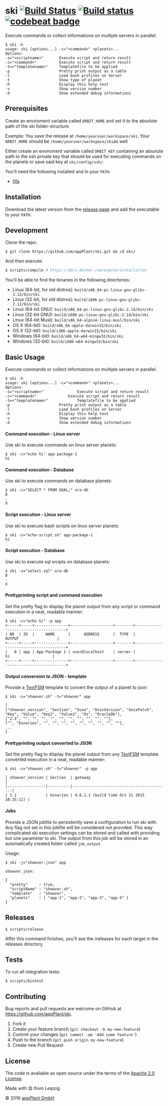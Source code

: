 # ski [![Build Status](https://travis-ci.org/appPlant/ski.svg?branch=master)](https://travis-ci.org/appPlant/ski) [![Build status](https://ci.appveyor.com/api/projects/status/f5imsl77fmg2omba/branch/master?svg=true)](https://ci.appveyor.com/project/katzer/goo/branch/master) [![codebeat badge](https://codebeat.co/badges/b0a926f1-d7bf-4ee1-9bc8-4cb1e087d347)](https://codebeat.co/projects/github-com-appplant-ski)

Execute commands or collect informations on multiple servers in parallel.

    $ ski -h
    usage: ski [options...] -c="<command>" <planets>... 
    Options:
    -s="<scriptname>"   	Execute script and return result
    -c="<command>"  	    Execute script and return result
    -t=<"templatename>" 	Templatefile to be applied 
    -p    			        Pretty print output as a table
    -l    			        Load bash profiles on Server
    -t    			        Show type of planet
    -h    			        Display this help text
    -v    			        Show version number
    -d			            Show extended debug informations


## Prerequisites
Create an enviroment variable called `ORBIT_HOME` and set it to the absolute path of the ski folder-structure. 

Example: You save the release at `/home/youruser/workspace/ski`. Your `ORBIT_HOME` should be `/home/youruser/workspace/ski`as well

Either create an enviroment variable called `ORBIT_KEY` containing an absolute path to the ssh private key that should be used for executing commands on the planets or save said key at `ski/config/ssh/`.

You'll need the following installed and in your `PATH`:
- [fifa][ff]

## Installation

Download the latest version from the [release page][releases] and add the executable to your `PATH`.

## Development

Clone the repo:
    
    $ git clone https://github.com/appPlant/ski.git && cd ski/

And then execute:

```bash
$ scripts/compile # https://docs.docker.com/engine/installation
```

You'll be able to find the binaries in the following directories:

- Linux (64-bit, for old distros): `build/x86_64-pc-linux-gnu-glibc-2.12/bin/ski`
- Linux (32-bit, for old distros): `build/i686-pc-linux-gnu-glibc-2.12/bin/ski`
- Linux (64-bit GNU): `build/x86_64-pc-linux-gnu-glibc-2.14/bin/ski`
- Linux (32-bit GNU): `build/i686-pc-linux-gnu-glibc-2.14/bin/ski`
- Linux (64-bit Musl): `build/x86_64-alpine-linux-musl/bin/ski`
- OS X (64-bit): `build/x86_64-apple-darwin15/bin/ski`
- OS X (32-bit): `build/i386-apple-darwin15/bin/ski`
- Windows (64-bit): `build/x86_64-w64-mingw32/bin/ski`
- Windows (32-bit): `build/i686-w64-mingw32/bin/ski`

## Basic Usage

Execute commands or collect informations on multiple servers in parallel.

    $ ski -h
    usage: ski [options...] -c="<command>" <planets>... 
    Options:
    -s="<scriptname>"   	        Execute script and return result
    -c="<command>"  	        Execute script and return result
    -t=<"templatename>" 	        Templatefile to be applied 
    -p    			        Pretty print output as a table
    -l    			        Load bash profiles on Server
    -h    			        Display this help text
    -v    			        Show version number
    -d			            Show extended debug informations

#### Command execution - Linux server
Use ski to execute commands on linux server planets:
```
$ ski -c="echo hi" app-package-1
hi
```

#### Command execution - Database
Use ski to execute commands on database planets:
```
$ ski -c="SELECT * FROM DUAL;" ora-db
D
-
X
```
#### Script execution - Linux server
Use ski to execute bash scripts on linux server planets:
```
$ ski -s="echo-script.sh" app-package-1
hi
```

#### Script execution - Database
Use ski to execute sql srcipts on database planets:
```
$ ski -s="select.sql" ora-db
D
-
X
```

#### Prettyprinting script and command execution
Set the pretty flag to display the planet output from any script or command execution in a neat, readable manner:
```
$ ski -c="echo hi" -p app
+-----+-----+---------------+-------------------+--------+---------------------------------------+
| NR  | ID  |     NAME      |      ADDRESS      |  TYPE  |                OUTPUT                 |
+-----+-----+---------------+-------------------+--------+---------------------------------------+
|   0 | app | App-Package 1 | user@localhost    | server |                  hi                   |
+-----+-----+---------------+-------------------+--------+---------------------------------------+
```

#### Output conversion to JSON - template
Provide a [TextFSM](https://github.com/google/textfsm/wiki/TextFSM) template to convert the output of a planet to json:
```
$ ski -s="showver.sh" -t="showver" app

[
["showver_version", "Section", "Suse", "UnixVersion", "UnixPatch", "Key", "Value", "Key2", "Value2", "Os", "OracleDb"],
["2.1", "", "", "", "", "", "", "", "", "", ""],
["", "binaries", "", "", "", "", "", "", "", "", ""],
...
]
```

#### Prettyprinting output converted to JSON
Set the pretty flag to display the planet output from any [TextFSM](https://github.com/google/textfsm/wiki/TextFSM) template converted execution in a neat, readable manner:
```
$ ski -s="showver.sh" -t="showver" -p app

| showver_version | Section  | gateway                                   |
|-----------------|----------|-------------------------------------------|
| 2.1             | binaries | 4.6.1.1 (build time Oct 21 2015 10:35:11) |
```
#### Jobs
Provide a JSON jobfile to persistently save a configuration to run ski with. Any flag not set in this jobfile will be considered not provided. This way complicated ski execution settings can be stored and called with providing but one parameter to ski.
The output from this job will be stored in an automatically created folder called `job_output`

Usage: 
```
$ ski -j="showver.json" app
```

```
showver.json:

{
  "pretty"     : true,
  "scriptName" : "showver.sh",
  "template"   : "showver",
  "planets"    : [ "app-1", "app-2", "app-3", "app-5" ]
}
```

## Releases

    $ scripts/release

Affer this command finishes, you'll see the /releases for each target in the releases directory.

## Tests

To run all integration tests:

    $ scripts/bintest

## Contributing

Bug reports and pull requests are welcome on GitHub at https://github.com/appPlant/ski.

1. Fork it
2. Create your feature branch (`git checkout -b my-new-feature`)
3. Commit your changes (`git commit -am 'Add some feature'`)
4. Push to the branch (`git push origin my-new-feature`)
5. Create new Pull Request


## License

The code is available as open source under the terms of the [Apache 2.0 License][license].

Made with :yum: from Leipzig

© 2016 [appPlant GmbH][appplant]

[ff]: https://github.com/appPlant/ff/releases
[releases]: https://github.com/appPlant/ski/releases
[docker]: https://docs.docker.com/engine/installation
[license]: http://opensource.org/licenses/Apache-2.0
[appplant]: www.appplant.de
